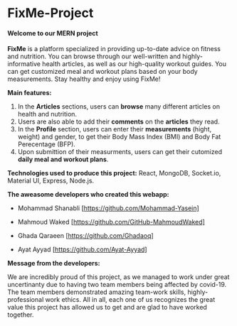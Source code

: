 # FixMe-Project

#### Welcome to our MERN project 


**FixMe** is a platform specialized in providing up-to-date advice on fitness and nutrition. You can browse through our well-written and highly-informative health articles, 
as well as our high-quality workout guides. You can get customized meal and workout plans based on your body measurements. Stay healthy and enjoy using FixMe!


**Main features:**

1. In the **Articles** sections, users can **browse** many different articles on health and nutrition.
2. Users are also able to add their **comments** on the **articles** they read.
3. In the **Profile** section, users can enter their **measurements** (hight, weight) and gender, to get their Body Mass Index (BMI) and Body Fat Perecentage (BFP).
4. Upon submittion of their measurments, users can get their cutomized **daily meal and workout plans**.


**Technologies used to produce this project:**
React, MongoDB, Socket.io, Material UI, Express, Node.js.



**The aweasome developers who created this webapp:**

- Mohammad Shanabli [https://github.com/Mohammad-Yasein]

- Mahmoud Waked [https://github.com/GitHub-MahmoudWaked]

- Ghada Qaraeen [https://github.com/Ghadaoq]

- Ayat Ayyad [https://github.com/Ayat-Ayyad]



**Message from the developers:**

We are incredibly proud of this project, as we managed to work under great uncertinanty due to having two team members being affected by covid-19. 
The team members demonstrated amazing team-work skills, highly-professional work ethics. All in all, each one of us recognizes the great value this project has allowed us to get and are glad to have worked together.
